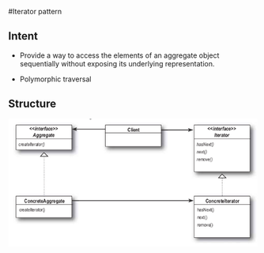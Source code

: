 #Iterator pattern

## **Intent**

* Provide a way to access the elements of an aggregate object sequentially without exposing its underlying representation.

* Polymorphic traversal

## **Structure**

![Iterator Structure](https://github.com/xala3pa/implementingDesignPatterns/blob/master/java/iteratorPattern/iterator_diagram.png)
